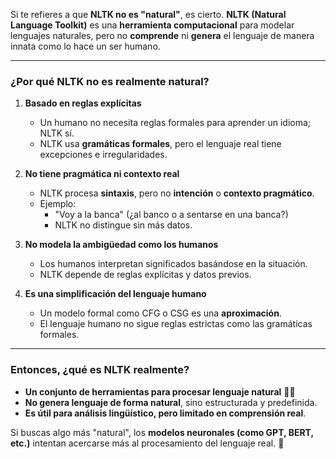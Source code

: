 Si te refieres a que **NLTK no es "natural"**, es cierto. **NLTK (Natural Language Toolkit)** es una **herramienta computacional** para modelar lenguajes naturales, pero no **comprende** ni **genera** el lenguaje de manera innata como lo hace un ser humano.

---

### **¿Por qué NLTK no es realmente natural?**
1. **Basado en reglas explícitas**  
   - Un humano no necesita reglas formales para aprender un idioma; NLTK sí.
   - NLTK usa **gramáticas formales**, pero el lenguaje real tiene excepciones e irregularidades.

2. **No tiene pragmática ni contexto real**  
   - NLTK procesa **sintaxis**, pero no **intención** o **contexto pragmático**.
   - Ejemplo:  
     - "Voy a la banca" (¿al banco o a sentarse en una banca?)
     - NLTK no distingue sin más datos.

3. **No modela la ambigüedad como los humanos**  
   - Los humanos interpretan significados basándose en la situación.
   - NLTK depende de reglas explícitas y datos previos.

4. **Es una simplificación del lenguaje humano**  
   - Un modelo formal como CFG o CSG es una **aproximación**.
   - El lenguaje humano no sigue reglas estrictas como las gramáticas formales.

---

### **Entonces, ¿qué es NLTK realmente?**
- **Un conjunto de herramientas para procesar lenguaje natural** 📜🤖  
- **No genera lenguaje de forma natural**, sino estructurada y predefinida.  
- **Es útil para análisis lingüístico, pero limitado en comprensión real**.  

Si buscas algo más "natural", los **modelos neuronales (como GPT, BERT, etc.)** intentan acercarse más al procesamiento del lenguaje real. 🚀
